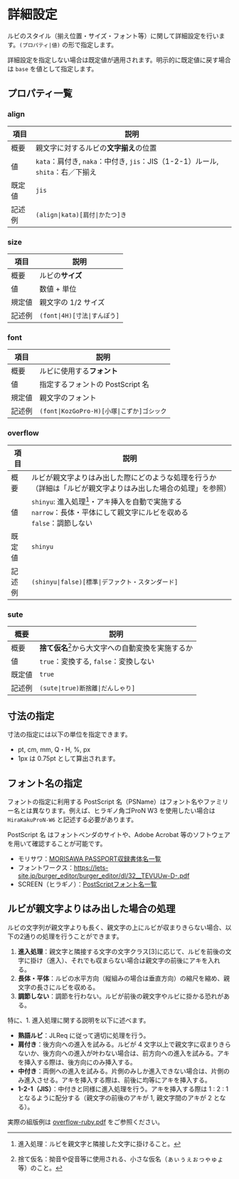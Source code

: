 # 詳細設定
ルビのスタイル（揃え位置・サイズ・フォント等）に関して詳細設定を行います。`(プロパティ|値)` の形で指定します。  

詳細設定を指定しない場合は既定値が適用されます。明示的に既定値に戻す場合は `base` を値として指定します。

## プロパティ一覧

### align

|項目|説明|
|---|---|
|概要|親文字に対するルビの**文字揃え**の位置|
|値|`kata`：肩付き, `naka`：中付き, `jis`：JIS（1-2-1）ルール, `shita`：右／下揃え|
|既定値|`jis`|
|記述例|`(align\|kata)[肩付\|かたつ]き`|

### size

|項目|説明|
|---|---|
|概要|ルビの**サイズ**|
|値|数値 + 単位|
|規定値|親文字の 1/2 サイズ|
|記述例|`(font\|4H)[寸法\|すんぽう]`|

### font

|項目|説明|
|---|---|
|概要|ルビに使用する**フォント**|
|値|指定するフォントの PostScript 名|
|規定値|親文字のフォント|
|記述例|`(font\|KozGoPro-H)[小塚\|こずか]ゴシック`|

### overflow

|項目|説明|
|---|---|
|概要|ルビが親文字よりはみ出した際にどのような処理を行うか（詳細は「ルビが親文字よりはみ出した場合の処理」を参照）|
|値|`shinyu`: 進入処理[^shinyu]・アキ挿入を自動で実施する<br/>`narrow`：長体・平体にして親文字にルビを収める<br/>`false`：調節しない|
|既定値|`shinyu`|
|記述例|`(shinyu\|false)[標準\|デファクト・スタンダード]`|

### sute

|概要|説明|
|---|---|
|概要|**捨て仮名**[^sutegana]から大文字への自動変換を実施するか|
|値|`true`：変換する, `false`：変換しない|
|既定値|`true`|
|記述例|`(sute\|true)断捨離\|だんしゃり]`|

## 寸法の指定
寸法の指定には以下の単位を指定できます。
- pt, cm, mm, Q・H, %, px
- 1px は 0.75pt として算出されます。

## フォント名の指定
フォントの指定に利用する PostScript 名（PSName）はフォント名やファミリー名とは異なります。例えば、ヒラギノ角ゴProN W3 を使用したい場合は `HiraKakuProN-W6` と記述する必要があります。

PostScript 名 はフォントベンダのサイトや、Adobe Acrobat 等のソフトウェアを用いて確認することが可能です。

- モリサワ：[MORISAWA PASSPORT収録書体名一覧](https://www.morisawa.co.jp/support/download/3697)
- フォントワークス：https://lets-site.jp/burger_editor/burger_editor/dl/32__TEVUUw-D-.pdf
- SCREEN（ヒラギノ）：[PostScriptフォント名一覧](https://www.screen.co.jp/ga_product/sento/support/QA/ss_psname.html)

## ルビが親文字よりはみ出した場合の処理
ルビの文字列が親文字よりも長く、親文字の上にルビが収まりきらない場合、以下の2通りの処理を行うことができます。

1. **進入処理**：親文字と隣接する文字の文字クラス[3]に応じて、ルビを前後の文字に掛け（進入）、それでも収まらない場合は親文字の前後にアキを入れる。
2. **長体・平体**：ルビの水平方向（縦組みの場合は垂直方向）の縮尺を縮め、親文字の長さにルビを収める。
3. **調節しない**：調節を行わない。ルビが前後の親文字やルビに掛かる恐れがある。

特に、1. 進入処理に関する説明を以下に述べます。

- **熟語ルビ**：JLReq に従って適切に処理を行う。
- **肩付き**：後方向への進入を試みる。ルビが 4 文字以上で親文字に収まりきらないか、後方向への進入が叶わない場合は、前方向への進入を試みる。アキを挿入する際は、後方向にのみ挿入する。
- **中付き**：両側への進入を試みる。片側のみしか進入できない場合は、片側のみ進入させる。アキを挿入する際は、前後に均等にアキを挿入する。
- **1-2-1（JIS）**：中付きと同様に進入処理を行う。アキを挿入する際は 1 : 2 : 1 となるように配分する（親文字の前後のアキが 1, 親文字間のアキが 2 となる）。

実際の組版例は [overflow-ruby.pdf](../sample/overflow-ruby.pdf) をご参照ください。

[^shinyu]: 進入処理：ルビを親文字と隣接した文字に掛けること。
[^sutegana]: 捨て仮名：拗音や促音等に使用される、小さな仮名（ぁぃぅぇぉっゃゅょ等）のこと。
